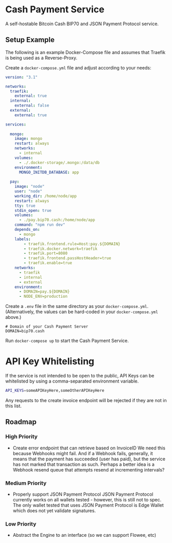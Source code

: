 # Cash Payment Service

A self-hostable Bitcoin Cash BIP70 and JSON Payment Protocol service.

## Setup Example

The following is an example Docker-Compose file and assumes that Traefik is being used as a Reverse-Proxy.

Create a `docker-compose.yml` file and adjust according to your needs:

```yaml
version: "3.1"

networks:
  traefik:
    external: true
  internal:
    external: false
  external:
    external: true

services:
    
  mongo:
    image: mongo
    restart: always
    networks:
      - internal
    volumes:
      - ./.docker-storage/.mongo:/data/db
    environment:
      MONGO_INITDB_DATABASE: app
      
  pay:
    image: "node"
    user: "node"
    working_dir: /home/node/app
    restart: always
    tty: true
    stdin_open: true
    volumes:
      - ./pay.bip70.cash:/home/node/app
    command: "npm run dev"
    depends_on:
      - mongo
    labels:
        - traefik.frontend.rule=Host:pay.${DOMAIN}
        - traefik.docker.network=traefik
        - traefik.port=8080
        - traefik.frontend.passHostHeader=true
        - traefik.enable=true
    networks:
      - traefik
      - internal
      - external
    environment:
      - DOMAIN=pay.${DOMAIN}
      - NODE_ENV=production
```

Create a `.env` file in the same directory as your `docker-compose.yml`.
(Alternatively, the values can be hard-coded in your `docker-compose.yml` above.)

```
# Domain of your Cash Payment Server
DOMAIN=bip70.cash 
```

Run `docker-compose up` to start the Cash Payment Service.

# API Key Whitelisting

If the service is not intended to be open to the public, API Keys can be whitelisted by using a
comma-separated environment variable.

```sh
API_KEYS=someAPIKeyHere,someOtherAPIKeyHere
```

Any requests to the create invoice endpoint will be rejected if they are not in this list.

## Roadmap

### High Priority

- Create error endpoint that can retrieve based on InvoiceID
  We need this because Webhooks might fail. And if a Webhook fails, generally, it means that the
  payment has succeeded (user has paid), but the service has not marked that transaction as such.
  Perhaps a better idea is a Webhook resend queue that attempts resend at incrementing intervals?
  
### Medium Priority

- Properly support JSON Payment Protocol
  JSON Payment Protocol currently works on all wallets tested - however, this is still not to spec.
  The only wallet tested that uses JSON Payment Protocol is Edge Wallet which does not yet validate
  signatures.
  
### Low Priority

- Abstract the Engine to an interface (so we can support Flowee, etc)
